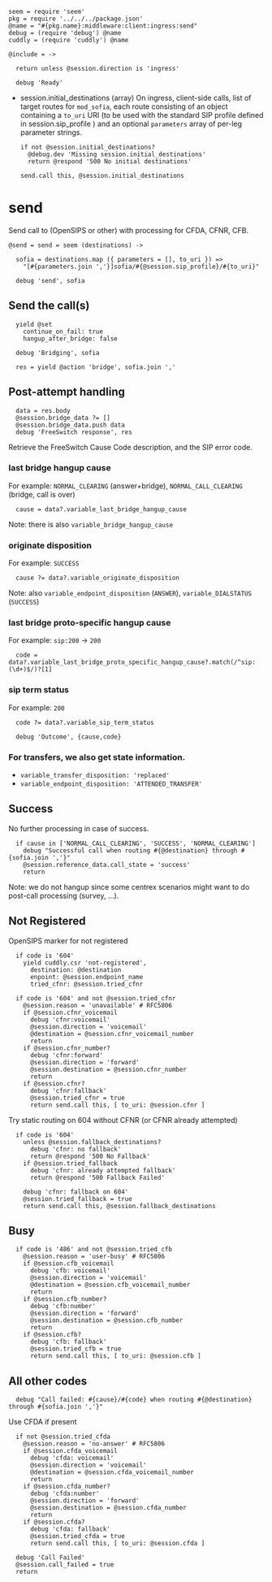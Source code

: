    seem = require 'seem'
    pkg = require '../../../package.json'
    @name = "#{pkg.name}:middleware:client:ingress:send"
    debug = (require 'debug') @name
    cuddly = (require 'cuddly') @name

    @include = ->

      return unless @session.direction is 'ingress'

      debug 'Ready'

* session.initial_destinations (array) On ingress, client-side calls, list of target routes for `mod_sofia`, each route consisting of an object containing a `to_uri` URI (to be used with the standard SIP profile defined in session.sip_profile ) and an optional `parameters` array of per-leg parameter strings.

      if not @session.initial_destinations?
        @debug.dev 'Missing session.initial_destinations'
        return @respond '500 No initial destinations'

      send.call this, @session.initial_destinations

send
====

Send call to (OpenSIPS or other) with processing for CFDA, CFNR, CFB.

    @send = send = seem (destinations) ->

      sofia = destinations.map ({ parameters = [], to_uri }) =>
        "[#{parameters.join ','}]sofia/#{@session.sip_profile}/#{to_uri}"

      debug 'send', sofia

Send the call(s)
----------------

      yield @set
        continue_on_fail: true
        hangup_after_bridge: false

      debug 'Bridging', sofia

      res = yield @action 'bridge', sofia.join ','

Post-attempt handling
---------------------

      data = res.body
      @session.bridge_data ?= []
      @session.bridge_data.push data
      debug 'FreeSwitch response', res

Retrieve the FreeSwitch Cause Code description, and the SIP error code.

### last bridge hangup cause

For example: `NORMAL_CLEARING` (answer+bridge), `NORMAL_CALL_CLEARING` (bridge, call is over)

      cause = data?.variable_last_bridge_hangup_cause

Note: there is also `variable_bridge_hangup_cause`

### originate disposition

For example: `SUCCESS`

      cause ?= data?.variable_originate_disposition

Note: also `variable_endpoint_disposition` (`ANSWER`), `variable_DIALSTATUS` (`SUCCESS`)

### last bridge proto-specific hangup cause

For example: `sip:200` → `200`

      code = data?.variable_last_bridge_proto_specific_hangup_cause?.match(/^sip:(\d+)$/)?[1]

### sip term status

For example: `200`

      code ?= data?.variable_sip_term_status

      debug 'Outcome', {cause,code}

### For transfers, we also get state information.

- `variable_transfer_disposition: 'replaced'`
- `variable_endpoint_disposition: 'ATTENDED_TRANSFER'`

Success
-------

No further processing in case of success.

      if cause in ['NORMAL_CALL_CLEARING', 'SUCCESS', 'NORMAL_CLEARING']
        debug "Successful call when routing #{@destination} through #{sofia.join ','}"
        @session.reference_data.call_state = 'success'
        return

Note: we do not hangup since some centrex scenarios might want to do post-call processing (survey, ...).

Not Registered
--------------

OpenSIPS marker for not registered

      if code is '604'
        yield cuddly.csr 'not-registered',
          destination: @destination
          enpoint: @session.endpoint_name
          tried_cfnr: @session.tried_cfnr

      if code is '604' and not @session.tried_cfnr
        @session.reason = 'unavailable' # RFC5806
        if @session.cfnr_voicemail
          debug 'cfnr:voicemail'
          @session.direction = 'voicemail'
          @destination = @session.cfnr_voicemail_number
          return
        if @session.cfnr_number?
          debug 'cfnr:forward'
          @session.direction = 'forward'
          @session.destination = @session.cfnr_number
          return
        if @session.cfnr?
          debug 'cfnr:fallback'
          @session.tried_cfnr = true
          return send.call this, [ to_uri: @session.cfnr ]

Try static routing on 604 without CFNR (or CFNR already attempted)

      if code is '604'
        unless @session.fallback_destinations?
          debug 'cfnr: no fallback'
          return @respond '500 No Fallback'
        if @session.tried_fallback
          debug 'cfnr: already attempted fallback'
          return @respond '500 Fallback Failed'

        debug 'cfnr: fallback on 604'
        @session.tried_fallback = true
        return send.call this, @session.fallback_destinations

Busy
----

      if code is '486' and not @session.tried_cfb
        @session.reason = 'user-busy' # RFC5806
        if @session.cfb_voicemail
          debug 'cfb: voicemail'
          @session.direction = 'voicemail'
          @destination = @session.cfb_voicemail_number
          return
        if @session.cfb_number?
          debug 'cfb:number'
          @session.direction = 'forward'
          @session.destination = @session.cfb_number
          return
        if @session.cfb?
          debug 'cfb: fallback'
          @session.tried_cfb = true
          return send.call this, [ to_uri: @session.cfb ]

All other codes
---------------

      debug "Call failed: #{cause}/#{code} when routing #{@destination} through #{sofia.join ','}"

Use CFDA if present

      if not @session.tried_cfda
        @session.reason = 'no-answer' # RFC5806
        if @session.cfda_voicemail
          debug 'cfda: voicemail'
          @session.direction = 'voicemail'
          @destination = @session.cfda_voicemail_number
          return
        if @session.cfda_number?
          debug 'cfda:number'
          @session.direction = 'forward'
          @session.destination = @session.cfda_number
          return
        if @session.cfda?
          debug 'cfda: fallback'
          @session.tried_cfda = true
          return send.call this, [ to_uri: @session.cfda ]

      debug 'Call Failed'
      @session.call_failed = true
      return
